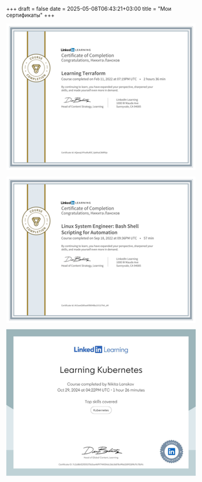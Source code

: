 +++ 
draft = false
date = 2025-05-08T06:43:21+03:00
title = "Мои сертификаты"
+++

[![Терраформ](img/terraform.png)](https://www.linkedin.com/learning/certificates/e6c728102e0002e93f472da3664cbdd5a4a1ef204a187baa109370173bb584dd?trk=backfilled_certificate&lipi=urn%3Ali%3Apage%3Ad_flagship3_profile_view_base_certifications_details%3B8nCmqjvaRd6twueucuyMFQ%3D%3D)

[![Линукс - бэш](img/bash.png)](https://www.linkedin.com/learning/certificates/cd2bffa4bf40f63423a4dd5d49350d735cc7665cc169fb9eda07b6702b19bbb6?lipi=urn%3Ali%3Apage%3Ad_flagship3_profile_view_base_certifications_details%3B8nCmqjvaRd6twueucuyMFQ%3D%3D)

[![Кубернетес](img/kubernetes-cert.jpeg)](https://lnkd.in/dquDQYE5)